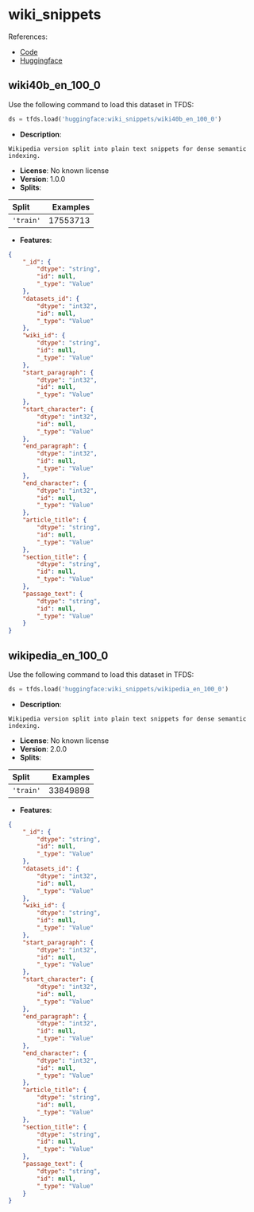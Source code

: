 # wiki_snippets

References:

*   [Code](https://github.com/huggingface/datasets/blob/master/datasets/wiki_snippets)
*   [Huggingface](https://huggingface.co/datasets/wiki_snippets)


## wiki40b_en_100_0


Use the following command to load this dataset in TFDS:

```python
ds = tfds.load('huggingface:wiki_snippets/wiki40b_en_100_0')
```

*   **Description**:

```
Wikipedia version split into plain text snippets for dense semantic indexing.
```

*   **License**: No known license
*   **Version**: 1.0.0
*   **Splits**:

Split  | Examples
:----- | -------:
`'train'` | 17553713

*   **Features**:

```json
{
    "_id": {
        "dtype": "string",
        "id": null,
        "_type": "Value"
    },
    "datasets_id": {
        "dtype": "int32",
        "id": null,
        "_type": "Value"
    },
    "wiki_id": {
        "dtype": "string",
        "id": null,
        "_type": "Value"
    },
    "start_paragraph": {
        "dtype": "int32",
        "id": null,
        "_type": "Value"
    },
    "start_character": {
        "dtype": "int32",
        "id": null,
        "_type": "Value"
    },
    "end_paragraph": {
        "dtype": "int32",
        "id": null,
        "_type": "Value"
    },
    "end_character": {
        "dtype": "int32",
        "id": null,
        "_type": "Value"
    },
    "article_title": {
        "dtype": "string",
        "id": null,
        "_type": "Value"
    },
    "section_title": {
        "dtype": "string",
        "id": null,
        "_type": "Value"
    },
    "passage_text": {
        "dtype": "string",
        "id": null,
        "_type": "Value"
    }
}
```



## wikipedia_en_100_0


Use the following command to load this dataset in TFDS:

```python
ds = tfds.load('huggingface:wiki_snippets/wikipedia_en_100_0')
```

*   **Description**:

```
Wikipedia version split into plain text snippets for dense semantic indexing.
```

*   **License**: No known license
*   **Version**: 2.0.0
*   **Splits**:

Split  | Examples
:----- | -------:
`'train'` | 33849898

*   **Features**:

```json
{
    "_id": {
        "dtype": "string",
        "id": null,
        "_type": "Value"
    },
    "datasets_id": {
        "dtype": "int32",
        "id": null,
        "_type": "Value"
    },
    "wiki_id": {
        "dtype": "string",
        "id": null,
        "_type": "Value"
    },
    "start_paragraph": {
        "dtype": "int32",
        "id": null,
        "_type": "Value"
    },
    "start_character": {
        "dtype": "int32",
        "id": null,
        "_type": "Value"
    },
    "end_paragraph": {
        "dtype": "int32",
        "id": null,
        "_type": "Value"
    },
    "end_character": {
        "dtype": "int32",
        "id": null,
        "_type": "Value"
    },
    "article_title": {
        "dtype": "string",
        "id": null,
        "_type": "Value"
    },
    "section_title": {
        "dtype": "string",
        "id": null,
        "_type": "Value"
    },
    "passage_text": {
        "dtype": "string",
        "id": null,
        "_type": "Value"
    }
}
```


